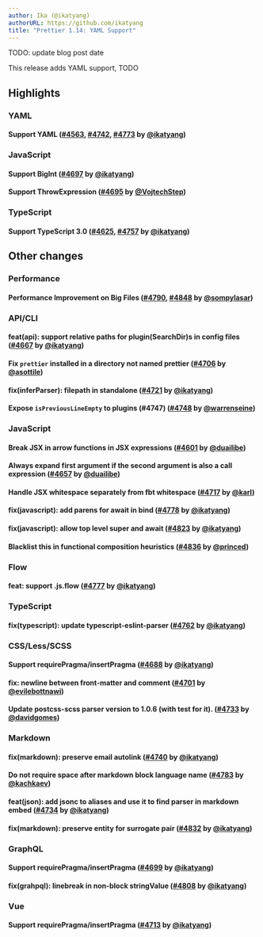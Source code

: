 ```yaml
---
author: Ika (@ikatyang)
authorURL: https://github.com/ikatyang
title: "Prettier 1.14: YAML Support"
---
```


TODO: update blog post date

This release adds YAML support, TODO

<!--truncate-->

## Highlights

### YAML

#### Support YAML ([#4563], [#4742], [#4773] by [@ikatyang])

### JavaScript

#### Support BigInt ([#4697] by [@ikatyang])

#### Support ThrowExpression ([#4695] by [@VojtechStep])

### TypeScript

#### Support TypeScript 3.0 ([#4625], [#4757] by [@ikatyang])

## Other changes

### Performance

#### Performance Improvement on Big Files ([#4790], [#4848] by [@sompylasar])

### API/CLI

#### feat(api): support relative paths for plugin(SearchDir)s in config files ([#4667] by [@ikatyang])

#### Fix `prettier` installed in a directory not named prettier ([#4706] by [@asottile])

#### fix(inferParser): filepath in standalone ([#4721] by [@ikatyang])

#### Expose `isPreviousLineEmpty` to plugins (#4747) ([#4748] by [@warrenseine])

### JavaScript

#### Break JSX in arrow functions in JSX expressions ([#4601] by [@duailibe])

#### Always expand first argument if the second argument is also a call expression ([#4657] by [@duailibe])

#### Handle JSX whitespace separately from fbt whitespace ([#4717] by [@karl])

#### fix(javascript): add parens for await in bind ([#4778] by [@ikatyang])

#### fix(javascript): allow top level super and await ([#4823] by [@ikatyang])

#### Blacklist this in functional composition heuristics ([#4836] by [@princed])

### Flow

#### feat: support .js.flow ([#4777] by [@ikatyang])

### TypeScript

#### fix(typescript): update typescript-eslint-parser ([#4762] by [@ikatyang])

### CSS/Less/SCSS

#### Support requirePragma/insertPragma ([#4688] by [@ikatyang])

#### fix: newline between front-matter and comment ([#4701] by [@evilebottnawi])

#### Update postcss-scss parser version to 1.0.6 (with test for it). ([#4733] by [@davidgomes])

### Markdown

#### fix(markdown): preserve email autolink ([#4740] by [@ikatyang])

#### Do not require space after markdown block language name ([#4783] by [@kachkaev])

#### feat(json): add jsonc to aliases and use it to find parser in markdown embed ([#4734] by [@ikatyang])

#### fix(markdown): preserve entity for surrogate pair ([#4832] by [@ikatyang])

### GraphQL

#### Support requirePragma/insertPragma ([#4699] by [@ikatyang])

#### fix(grahpql): linebreak in non-block stringValue ([#4808] by [@ikatyang])

### Vue

#### Support requirePragma/insertPragma ([#4713] by [@ikatyang])

[@sompylasar]: https://github.com/sompylasar
[@princed]: https://github.com/princed
[@ikatyang]: https://github.com/ikatyang
[@duailibe]: https://github.com/duailibe
[@kachkaev]: https://github.com/kachkaev
[@warrenseine]: https://github.com/warrenseine
[@karl]: https://github.com/karl
[@evilebottnawi]: https://github.com/evilebottnawi
[@davidgomes]: https://github.com/davidgomes
[@asottile]: https://github.com/asottile
[@vojtechstep]: https://github.com/VojtechStep
[#4848]: https://github.com/prettier/prettier/pull/4848
[#4836]: https://github.com/prettier/prettier/pull/4836
[#4832]: https://github.com/prettier/prettier/pull/4832
[#4823]: https://github.com/prettier/prettier/pull/4823
[#4742]: https://github.com/prettier/prettier/pull/4742
[#4563]: https://github.com/prettier/prettier/pull/4563
[#4734]: https://github.com/prettier/prettier/pull/4734
[#4808]: https://github.com/prettier/prettier/pull/4808
[#4773]: https://github.com/prettier/prettier/pull/4773
[#4790]: https://github.com/prettier/prettier/pull/4790
[#4783]: https://github.com/prettier/prettier/pull/4783
[#4777]: https://github.com/prettier/prettier/pull/4777
[#4778]: https://github.com/prettier/prettier/pull/4778
[#4757]: https://github.com/prettier/prettier/pull/4757
[#4762]: https://github.com/prettier/prettier/pull/4762
[#4740]: https://github.com/prettier/prettier/pull/4740
[#4748]: https://github.com/prettier/prettier/pull/4748
[#4717]: https://github.com/prettier/prettier/pull/4717
[#4713]: https://github.com/prettier/prettier/pull/4713
[#4733]: https://github.com/prettier/prettier/pull/4733
[#4721]: https://github.com/prettier/prettier/pull/4721
[#4657]: https://github.com/prettier/prettier/pull/4657
[#4706]: https://github.com/prettier/prettier/pull/4706
[#4699]: https://github.com/prettier/prettier/pull/4699
[#4697]: https://github.com/prettier/prettier/pull/4697
[#4701]: https://github.com/prettier/prettier/pull/4701
[#4695]: https://github.com/prettier/prettier/pull/4695
[#4667]: https://github.com/prettier/prettier/pull/4667
[#4688]: https://github.com/prettier/prettier/pull/4688
[#4625]: https://github.com/prettier/prettier/pull/4625
[#4601]: https://github.com/prettier/prettier/pull/4601
